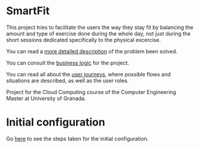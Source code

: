 # SmartFit

This project tries to facilitate the users the way they stay fit by balancing the amount and type of exercise done during the whole day, not just during the short sessions dedicated specifically to the physical excercise.

You can read a [more detailed description](docs/description.md) of the problem been solved.

You can consult the [business logic](docs/business_logic.md) for the project.

You can read all about the [user journeys](docs/user_journeys.md), where possible flows and situations are described, as well as the user roles.

Project for the Cloud Computing course of the Computer Engineering Master at University of Granada.

# Initial configuration

Go [here](docs/initial_configuration.md) to see the steps taken for the initial configuration.
